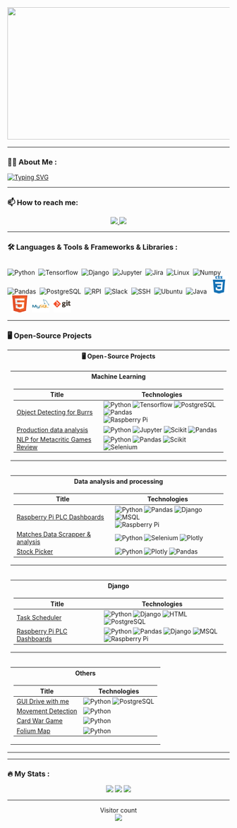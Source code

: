 <div align="center" >
  <img src="https://media.giphy.com/media/f3iwJFOVOwuy7K6FFw/giphy.gif" width="600" height="300"/>
</div>

---

### :man_technologist: About Me :

<a href="https://github.com/drkostas">
    <img src="https://readme-typing-svg.demolab.com?font=Georgia&size=18&duration=2000&pause=100&color=F7F7F7&multiline=true&width=500&height=80&lines=Karol+Marcinski;AI+%7C+Computer+Vision+%7C+Django" alt="Typing SVG" />
</a>

---

### :mailbox: How to reach me:

<p align="center">
<!--     <a href="https://github.com/CharlieBMF/CharlieBMF/files/11449342/CV.ENG.2023.pdf">
        <img src="https://img.shields.io/badge/PDF-CV-red?style=flat-square&logo=adobe">
    </a>   -->
    <a href="https://www.linkedin.com/in/karol-marcinski">
        <img src="https://img.shields.io/badge/-Linkedin-blue?style=flat-square&logo=linkedin">
    </a>
    <a href="mailto:marcinski.karol@gmail.com">
        <img src="https://img.shields.io/badge/-Email-red?style=flat-square&logo=gmail&logoColor=white">
    </a>
</p>

---
    
### :hammer_and_wrench: Languages & Tools & Frameworks & Libraries :

<br>
<div>
  <img src="https://cdn.jsdelivr.net/gh/devicons/devicon/icons/python/python-original.svg" title="Python" alt="Python" width="40" height="40"/>&nbsp;
  <img src="https://cdn.jsdelivr.net/gh/devicons/devicon/icons/tensorflow/tensorflow-original.svg" title="Tensorflow" alt="Tensorflow" width="40" height="40"/>&nbsp;
  <img src="https://cdn.jsdelivr.net/gh/devicons/devicon/icons/django/django-plain-wordmark.svg" title="Django" alt="Django" width="40" height="40"/>&nbsp;
  <img src="https://cdn.jsdelivr.net/gh/devicons/devicon/icons/jupyter/jupyter-original-wordmark.svg" title="Jupyter" alt="Jupyter" width="40" height="40"/>&nbsp;
  <img src="https://cdn.jsdelivr.net/gh/devicons/devicon/icons/jira/jira-original-wordmark.svg" title="Jira" alt="Jira" width="40" height="40"/>&nbsp;
  <img src="https://cdn.jsdelivr.net/gh/devicons/devicon/icons/linux/linux-original.svg" title="Linux" alt="Linux" width="40" height="40"/>&nbsp;
  <img src="https://cdn.jsdelivr.net/gh/devicons/devicon/icons/numpy/numpy-original-wordmark.svg" title="Numpy" alt="Numpy" width="40" height="40"/>&nbsp;
  <img src="https://cdn.jsdelivr.net/gh/devicons/devicon/icons/pandas/pandas-original-wordmark.svg" title="Pandas" alt="Pandas" width="40" height="40"/>&nbsp;
  <img src="https://cdn.jsdelivr.net/gh/devicons/devicon/icons/postgresql/postgresql-original-wordmark.svg" title="PostgreSQL" alt="PostgreSQL" width="40" height="40"/>&nbsp;
  <img src="https://cdn.jsdelivr.net/gh/devicons/devicon/icons/raspberrypi/raspberrypi-original-wordmark.svg" title="RPI" alt="RPI" width="40" height="40"/>&nbsp;
  <img src="https://cdn.jsdelivr.net/gh/devicons/devicon/icons/slack/slack-original.svg" title="Slack" alt="Slack" width="40" height="40"/>&nbsp;
  <img src="https://cdn.jsdelivr.net/gh/devicons/devicon/icons/ssh/ssh-original-wordmark.svg" title="SSH" alt="SSH" width="40" height="40"/>&nbsp;
  <img src="https://cdn.jsdelivr.net/gh/devicons/devicon/icons/ubuntu/ubuntu-plain-wordmark.svg" title="Ubuntu" alt="Ubuntu" width="40" height="40"/>&nbsp;
  <img src="https://cdn.jsdelivr.net/gh/devicons/devicon/icons/docker/docker-original-wordmark.svg" title="Java" alt="Java" width="40" height="40"/>&nbsp;
  <img src="https://github.com/devicons/devicon/blob/master/icons/css3/css3-plain-wordmark.svg"  title="CSS3" alt="CSS" width="40" height="40"/>&nbsp;
  <img src="https://github.com/devicons/devicon/blob/master/icons/html5/html5-original.svg" title="HTML5" alt="HTML" width="40" height="40"/>&nbsp;
  <img src="https://github.com/devicons/devicon/blob/master/icons/mysql/mysql-original-wordmark.svg" title="MySQL"  alt="MySQL" width="40" height="40"/>&nbsp;
  <img src="https://github.com/devicons/devicon/blob/master/icons/git/git-original-wordmark.svg" title="Git" **alt="Git" width="40" height="40"/>
</div>

---

### 🖥️ Open-Source Projects
<div align="center">
  
<table>
  <tr><th>🖥️ Open-Source Projects </th></tr>
  <td>
    <div align="center">
<table>
<tr><th> Machine Learning </th></tr>
<tr><td>

| Title | Technologies|
|--|--|
| [Object Detecting for Burrs](https://github.com/CharlieBMF/DL-ObjectDetect-SealPin) | ![Python](https://img.shields.io/badge/Python-FFD43B?style=for-the-badge&logo=python&logoColor=blue) ![Tensorflow](https://img.shields.io/badge/TensorFlow-FF6F00?style=for-the-badge&logo=TensorFlow&logoColor=white) ![PostgreSQL](https://img.shields.io/badge/PostgreSQL-316192?style=for-the-badge&logo=postgresql&logoColor=white) ![Pandas](https://img.shields.io/badge/Pandas-2C2D72?style=for-the-badge&logo=pandas&logoColor=white) <br>![Raspberry Pi](https://img.shields.io/badge/Raspberry%20Pi-A22846?style=for-the-badge&logo=Raspberry%20Pi&logoColor=white) |
| [Production data analysis](https://github.com/CharlieBMF/ML-LAT-NG-Analysis) | ![Python](https://img.shields.io/badge/Python-FFD43B?style=for-the-badge&logo=python&logoColor=blue) ![Jupyter](https://img.shields.io/badge/Jupyter-F37626.svg?&style=for-the-badge&logo=Jupyter&logoColor=white) ![Scikit](https://img.shields.io/badge/scikit_learn-F7931E?style=for-the-badge&logo=scikit-learn&logoColor=white) ![Pandas](https://img.shields.io/badge/Pandas-2C2D72?style=for-the-badge&logo=pandas&logoColor=white) |
| [NLP for Metacritic Games Review](https://github.com/CharlieBMF/ML-NLP-Metacritic-Games-Reviews) | ![Python](https://img.shields.io/badge/Python-FFD43B?style=for-the-badge&logo=python&logoColor=blue) ![Pandas](https://img.shields.io/badge/Pandas-2C2D72?style=for-the-badge&logo=pandas&logoColor=white) ![Scikit](https://img.shields.io/badge/scikit_learn-F7931E?style=for-the-badge&logo=scikit-learn&logoColor=white) ![Selenium](https://img.shields.io/badge/Selenium-43B02A?style=for-the-badge&logo=Selenium&logoColor=white)|

  </td></tr> </table></div></td></tr>
<tr><td>
  <div align="center">
<table>
<tr><th>Data analysis and processing</th></tr>
<tr><td>
  
|Title | Technologies|
|--|--|
| [Raspberry Pi PLC Dashboards](https://github.com/CharlieBMF/RPI-PLC-Dashboard) | ![Python](https://img.shields.io/badge/Python-FFD43B?style=for-the-badge&logo=python&logoColor=blue) ![Pandas](https://img.shields.io/badge/Pandas-2C2D72?style=for-the-badge&logo=pandas&logoColor=white) ![Django](https://img.shields.io/badge/Django-092E20?style=for-the-badge&logo=django&logoColor=green) ![MSQL](https://img.shields.io/badge/Microsoft%20SQL%20Server-CC2927?style=for-the-badge&logo=microsoft%20sql%20server&logoColor=white)<br> ![Raspberry Pi](https://img.shields.io/badge/Raspberry%20Pi-A22846?style=for-the-badge&logo=Raspberry%20Pi&logoColor=white) |
| [Matches Data Scrapper & analysis](https://github.com/CharlieBMF/PLOTLY-flashscore-statistic-scrapper) | ![Python](https://img.shields.io/badge/Python-FFD43B?style=for-the-badge&logo=python&logoColor=blue) ![Selenium](https://img.shields.io/badge/Selenium-43B02A?style=for-the-badge&logo=Selenium&logoColor=white) ![Plotly](https://img.shields.io/badge/Plotly-239120?style=for-the-badge&logo=plotly&logoColor=white) |
| [Stock Picker](https://github.com/CharlieBMF/PLOTLY-Stock-Picker) | ![Python](https://img.shields.io/badge/Python-FFD43B?style=for-the-badge&logo=python&logoColor=blue) ![Plotly](https://img.shields.io/badge/Plotly-239120?style=for-the-badge&logo=plotly&logoColor=white) ![Pandas](https://img.shields.io/badge/Pandas-2C2D72?style=for-the-badge&logo=pandas&logoColor=white)|

</td></tr> </table></div></td></tr>
<tr><td>
  <div align="center">
<table>
<tr><th>Django</th></tr>
<tr><td>

|Title | Technologies|
|--|--|
| [Task Scheduler](https://github.com/CharlieBMF/DJANGO-task-scheduler) | ![Python](https://img.shields.io/badge/Python-FFD43B?style=for-the-badge&logo=python&logoColor=blue) ![Django](https://img.shields.io/badge/Django-092E20?style=for-the-badge&logo=django&logoColor=green) ![HTML](https://img.shields.io/badge/HTML5-E34F26?style=for-the-badge&logo=html5&logoColor=white) ![PostgreSQL](https://img.shields.io/badge/PostgreSQL-316192?style=for-the-badge&logo=postgresql&logoColor=white) |
| [Raspberry Pi PLC Dashboards](https://github.com/CharlieBMF/RPI-PLC-Dashboard) | ![Python](https://img.shields.io/badge/Python-FFD43B?style=for-the-badge&logo=python&logoColor=blue) ![Pandas](https://img.shields.io/badge/Pandas-2C2D72?style=for-the-badge&logo=pandas&logoColor=white) ![Django](https://img.shields.io/badge/Django-092E20?style=for-the-badge&logo=django&logoColor=green) ![MSQL](https://img.shields.io/badge/Microsoft%20SQL%20Server-CC2927?style=for-the-badge&logo=microsoft%20sql%20server&logoColor=white)<br> ![Raspberry Pi](https://img.shields.io/badge/Raspberry%20Pi-A22846?style=for-the-badge&logo=Raspberry%20Pi&logoColor=white) |

  </td></tr></table></div></td></tr>

<tr><td>
  <div align="center">
<table>
<tr><th>Others</th></tr>
<tr><td>

|Title | Technologies|
|--|--|
| [GUI Drive with me](https://github.com/CharlieBMF/GUI-Drive-Me) | ![Python](https://img.shields.io/badge/Python-FFD43B?style=for-the-badge&logo=python&logoColor=blue) ![PostgreSQL](https://img.shields.io/badge/PostgreSQL-316192?style=for-the-badge&logo=postgresql&logoColor=white) |
| [Movement Detection](https://github.com/CharlieBMF/OOP-Movement-Detection) | ![Python](https://img.shields.io/badge/Python-FFD43B?style=for-the-badge&logo=python&logoColor=blue) |
| [Card War Game](https://github.com/CharlieBMF/OOP-Card-Game-WAR) | ![Python](https://img.shields.io/badge/Python-FFD43B?style=for-the-badge&logo=python&logoColor=blue)|
| [Folium Map](https://github.com/CharlieBMF/FoliumMap-Population-Capitals) | ![Python](https://img.shields.io/badge/Python-FFD43B?style=for-the-badge&logo=python&logoColor=blue)|

  </td></tr></table></div></td></tr></table>
</div>

---

### :fire: My Stats :

<p align="center"> 
 
   <img src="http://github-profile-summary-cards.vercel.app/api/cards/profile-details?username=charliebmf&theme=dark">
    <img src="http://github-profile-summary-cards.vercel.app/api/cards/repos-per-language?username=charliebmf&theme=dark">
    <img src="http://github-readme-streak-stats.herokuapp.com?user=charliebmf&theme=dark&background=000000">
     
</p>

---

<p align="center"> 
  Visitor count<br>
  <img src="https://profile-counter.glitch.me/charliebmf/count.svg" />
</p>



